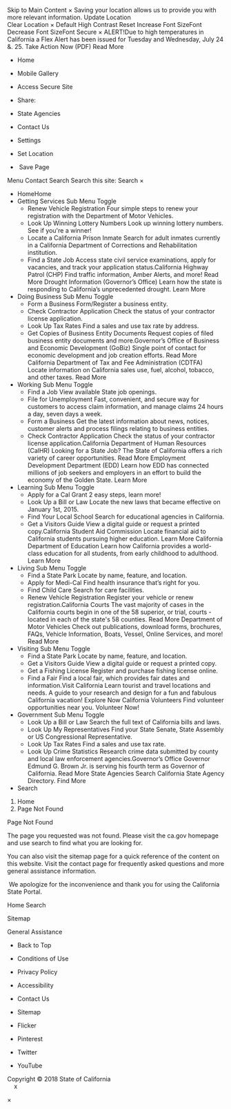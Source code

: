 Skip to Main Content × Saving your location allows us to provide you with more relevant information. Update Location  
Clear Location × Default High Contrast Reset Increase Font SizeFont Decrease Font SizeFont Secure × ALERT!Due to high temperatures in California a Flex Alert has been issued for Tuesday and Wednesday, July 24 &. 25. Take Action Now (PDF) Read More

*   Home
*   Mobile Gallery
*   Access Secure Site
*   Share:

*   State Agencies
*   Contact Us
*   Settings
*   Set Location
*    Save Page

Menu Contact Search Search this site: Search ×

*   HomeHome
*   Getting Services Sub Menu Toggle
    *   Renew Vehicle Registration Four simple steps to renew your registration with the Department of Motor Vehicles.
    *   Look Up Winning Lottery Numbers Look up winning lottery numbers. See if you're a winner!
    *   Locate a California Prison Inmate Search for adult inmates currently in a California Department of Corrections and Rehabilitation institution.
    *   Find a State Job Access state civil service examinations, apply for vacancies, and track your application status.California Highway Patrol (CHP) Find traffic information, Amber Alerts, and more! Read More Drought Information (Governor’s Office) Learn how the state is responding to California’s unprecedented drought. Learn More
*   Doing Business Sub Menu Toggle
    *   Form a Business Form/Register a business entity.
    *   Check Contractor Application Check the status of your contractor license application.
    *   Look Up Tax Rates Find a sales and use tax rate by address.
    *   Get Copies of Business Entity Documents Request copies of filed business entity documents and more.Governor’s Office of Business and Economic Development (GoBiz) Single point of contact for economic development and job creation efforts. Read More California Department of Tax and Fee Administration (CDTFA)  Locate information on California sales use, fuel, alcohol, tobacco, and other taxes. Read More
*   Working Sub Menu Toggle
    *   Find a Job View available State job openings.
    *   File for Unemployment Fast, convenient, and secure way for customers to access claim information, and manage claims 24 hours a day, seven days a week.
    *   Form a Business Get the latest information about news, notices, customer alerts and process filings relating to business entities.
    *   Check Contractor Application Check the status of your contractor license application.California Department of Human Resources (CalHR) Looking for a State Job? The State of California offers a rich variety of career opportunities. Read More Employment Development Department (EDD) Learn how EDD has connected millions of job seekers and employers in an effort to build the economy of the Golden State. Learn More
*   Learning Sub Menu Toggle
    *   Apply for a Cal Grant 2 easy steps, learn more!
    *   Look Up a Bill or Law Locate the new laws that became effective on January 1st, 2015.
    *   Find Your Local School Search for educational agencies in California.
    *   Get a Visitors Guide View a digital guide or request a printed copy.California Student Aid Commission Locate financial aid to California students pursuing higher education. Learn More California Department of Education Learn how California provides a world-class education for all students, from early childhood to adulthood. Learn More
*   Living Sub Menu Toggle
    *   Find a State Park Locate by name, feature, and location.
    *   Apply for Medi-Cal Find health insurance that’s right for you.
    *   Find Child Care Search for care facilities.
    *   Renew Vehicle Registration Register your vehicle or renew registration.California Courts The vast majority of cases in the California courts begin in one of the 58 superior, or trial, courts - located in each of the state's 58 counties. Read More Department of Motor Vehicles Check out publications, download forms, brochures, FAQs, Vehicle Information, Boats, Vessel, Online Services, and more! Read More
*   Visiting Sub Menu Toggle
    *   Find a State Park Locate by name, feature, and location.
    *   Get a Visitors Guide View a digital guide or request a printed copy.
    *   Get a Fishing License Register and purchase fishing license online.
    *   Find a Fair Find a local fair, which provides fair dates and information.Visit California Learn tourist and travel locations and needs. A guide to your research and design for a fun and fabulous California vacation! Explore Now California Volunteers Find volunteer opportunities near you. Volunteer Now!
*   Government Sub Menu Toggle
    *   Look Up a Bill or Law Search the full text of California bills and laws.
    *   Look Up My Representatives Find your State Senate, State Assembly or US Congressional Representative.
    *   Look Up Tax Rates Find a sales and use tax rate.
    *   Look Up Crime Statistics Research crime data submitted by county and local law enforcement agencies.Governor’s Office Governor Edmund G. Brown Jr. is serving his fourth term as Governor of California. Read More State Agencies Search California State Agency Directory. Find More
*   Search

1.  Home
2.  Page Not Found

Page Not Found

The page you requested was not found. Please visit the ca.gov homepage and use search to find what you are looking for.

You can also visit the sitemap page for a quick reference of the content on this website. Visit the contact page for frequently asked questions and more general assistance information.

 We apologize for the inconvenience and thank you for using the California State Portal. 

Home Search 

Sitemap 

General Assistance   

*   Back to Top
*   Conditions of Use
*   Privacy Policy
*   Accessibility
*   Contact Us
*   Sitemap

*   Flicker
*   Pinterest
*   Twitter
*   YouTube

Copyright © 2018 State of California  
    x

  
×